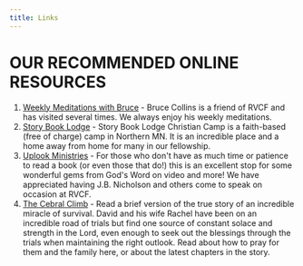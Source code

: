 ```yaml
---
title: Links
---
```


# [](#header-1) OUR RECOMMENDED ONLINE RESOURCES

1. [Weekly Meditations with Bruce](http://bdcministries.com/) - Bruce Collins is a friend of RVCF and has visited several times. We always enjoy his weekly meditations.
2. [Story Book Lodge](http://www.storybooklodge.org) - Story Book Lodge Christian Camp is a faith-based (free of charge) camp in Northern MN. It is an incredible place and a home away from home for many in our fellowship.
3. [Uplook Ministries](http://www.uplook.org) - For those who don't have as much time or patience to read a book (or even those that do!) this is an excellent stop for some wonderful gems from God's Word on video and more! We have appreciated having J.B. Nicholson and others come to speak on occasion at RVCF.
4. [The Cebral Climb](http://thecerebralclimb.blogspot.com/p/history.html) - Read a brief version of the true story of an incredible miracle of survival. David and his wife Rachel have been on an incredible road of trials but find one source of constant solace and strength in the Lord, even enough to seek out the blessings through the trials when maintaining the right outlook. Read about how to pray for them and the family here, or about the latest chapters in the story.
